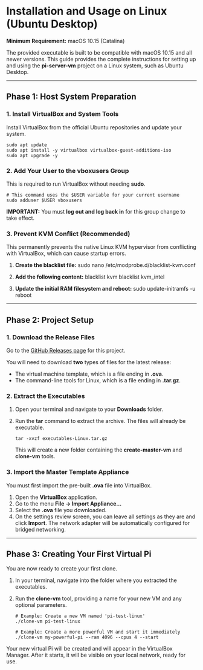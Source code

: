 # Installation and Usage on Linux (Ubuntu Desktop)

**Minimum Requirement:** macOS 10.15 (Catalina)

The provided executable is built to be compatible with macOS 10.15 and all newer versions.
This guide provides the complete instructions for setting up and using the **pi-server-vm** project on a Linux system, such as Ubuntu Desktop.

---

## Phase 1: Host System Preparation

### 1. Install VirtualBox and System Tools

Install VirtualBox from the official Ubuntu repositories and update your system.

    sudo apt update
    sudo apt install -y virtualbox virtualbox-guest-additions-iso
    sudo apt upgrade -y

### 2. Add Your User to the vboxusers Group

This is required to run VirtualBox without needing **sudo**.

    # This command uses the $USER variable for your current username
    sudo adduser $USER vboxusers

**IMPORTANT:** You must **log out and log back in** for this group change to take effect.

### 3. Prevent KVM Conflict (Recommended)

This permanently prevents the native Linux KVM hypervisor from conflicting with VirtualBox, which can cause startup errors.

1.  **Create the blacklist file:**
        sudo nano /etc/modprobe.d/blacklist-kvm.conf

2.  **Add the following content:**
        blacklist kvm
        blacklist kvm_intel

3.  **Update the initial RAM filesystem and reboot:**
        sudo update-initramfs -u
        reboot

---

## Phase 2: Project Setup

### 1. Download the Release Files

Go to the [GitHub Releases page](https://github.com/HenkVanHoek/pi-server-vm/releases/latest) for this project.

You will need to download **two** types of files for the latest release:
-   The virtual machine template, which is a file ending in **.ova**.
-   The command-line tools for Linux, which is a file ending in **.tar.gz**.

### 2. Extract the Executables

1.  Open your terminal and navigate to your **Downloads** folder.
2.  Run the **tar** command to extract the archive. The files will already be executable.

        tar -xvzf executables-Linux.tar.gz

    This will create a new folder containing the **create-master-vm** and **clone-vm** tools.

### 3. Import the Master Template Appliance

You must first import the pre-built **.ova** file into VirtualBox.

1.  Open the **VirtualBox** application.
2.  Go to the menu **File -> Import Appliance...**
3.  Select the **.ova** file you downloaded.
4.  On the settings review screen, you can leave all settings as they are and click **Import**. The network adapter will be automatically configured for bridged networking.

---

## Phase 3: Creating Your First Virtual Pi

You are now ready to create your first clone.

1.  In your terminal, navigate into the folder where you extracted the executables.
2.  Run the **clone-vm** tool, providing a name for your new VM and any optional parameters.

        # Example: Create a new VM named 'pi-test-linux'
        ./clone-vm pi-test-linux

        # Example: Create a more powerful VM and start it immediately
        ./clone-vm my-powerful-pi --ram 4096 --cpus 4 --start

Your new virtual Pi will be created and will appear in the VirtualBox Manager. After it starts, it will be visible on your local network, ready for use.
